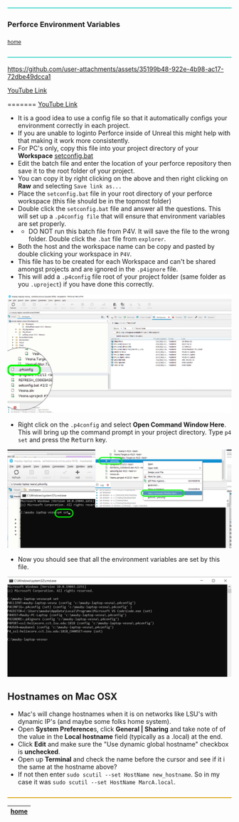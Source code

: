 ![](../images/line3.png)

### Perforce Environment Variables

<sub>[home](../README.md#user-content-p4v)</sub>

![](../images/line3.png)

https://github.com/user-attachments/assets/35199b48-922e-4b98-ac17-72dbe49dcca1

[YouTube Link](https://www.youtube.com/watch?v=ZZ0foIfY1Ac)

=======
[YouTube Link](https://youtu.be/ljbY4CH_JZE)


* It is a good idea to use a config file so that it automatically configs your environment correctly in each project.
* If you are unable to loginto Perforce inside of Unreal this might help with that making it work more consistently.
* For PC's only,  copy this file into your project directory of your **Workspace** [setconfig.bat](../files/ue5/setconfig.bat)
* Edit the batch file and enter the location of your perforce repository then save it to the root folder of your project.
* You can copy it by right clicking on the above and then right clicking on **Raw** and selecting `Save link as...`
* Place the `setconfig.bat` file in your root directory of your perforce workspace (this file should be in the topmost folder)
* Double click the `setconfig.bat` file and answer all the questions.  This will set up a `.p4config file` that will ensure that environment variables are set properly.
* * DO NOT run this batch file from P4V.  It will save the file to the wrong folder. Double click the `.bat` file from `explorer`.
* Both the host and the workspace name can be copy and pasted by double clicking your workspace in `P4V`.
* This file has to be created for each Workspace and can't be shared amongst projects and are ignored in the `.p4ignore` file.
* This will add a `.p4config` file root of your project folder (same folder as you `.uproject`) if you have done this correctly.

![.p4fonfig screenshot](./p4Config.png)

* Right click on the `.p4config` and select **Open Command Window Here**. This will bring up the command prompt in your project directory.  Type `p4 set` and press the <kbd>Return</kbd> key.

![open command prompt](./p4set.png)

* Now you should see that all the environment variables are set by this file.

![environment variables set](./envvarsset.png)

## Hostnames on Mac OSX
* Mac's will change hostnames when it is on networks like LSU's with dynamic IP's (and maybe some folks home system).
* Open **System Preference**s, click **General | Sharing** and take note of of the value in the **Local hostname** field (typically as a .local) at the end.
* Click **Edit** and make sure the "Use dynamic global hostname" checkbox is **unchecked**.
* Open up **Terminal** and check the name before the cursor and see if it i the same at the hostname above?
* If not then enter `sudo scutil --set HostName new_hostname`.  So in my case it was `sudo scutil --set HostName MarcA.local`.




![](../images/line.png)

| [home](../README.md#user-content-p4v) |
|---|
